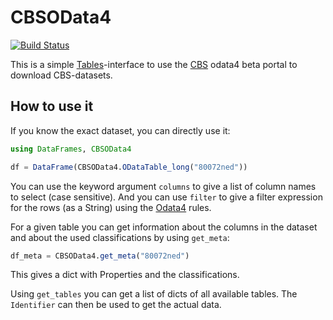 CBSOData4
=========

[![Build Status](https://travis-ci.com/HenricoWitvliet/CBSOData4.jl.svg?branch=master)](https://travis-ci.com/HenricoWitvliet/CBSOData4.jl)

This is a simple [Tables](https://github.com/JuliaData/Tables.jl)-interface to use the [CBS](https://opendata.cbs.nl/statline/portal.html?_la=nl&_catalog=CBS) odata4 beta portal to download CBS-datasets.

How to use it
-------------

If you know the exact dataset, you can directly use it:
```julia
using DataFrames, CBSOData4

df = DataFrame(CBSOData4.ODataTable_long("80072ned"))
```

You can use the keyword argument `columns` to give a list of column names to select (case sensitive). And you can use `filter` to give a filter expression for the rows (as a String) using the [Odata4](https://www.odata.org/documentation/odata-version-4-0/) rules.

For a given table you can get information about the columns in the dataset and about the used classifications by using `get_meta`:
```julia
df_meta = CBSOData4.get_meta("80072ned")
```
This gives a dict with Properties and the classifications.

Using `get_tables` you can get a list of dicts of all available tables. The `Identifier` can then be used to get the actual data.
